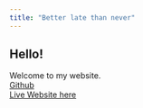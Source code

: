 ```yaml
---
title: "Better late than never"
---
```

## Hello!
Welcome to my website.  
[Github](https://github.com/byluong/gsgranite)  
[Live Website here](http://gsgranite.com/)